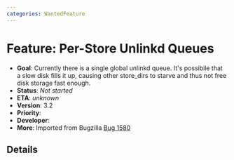 ```yaml
---
categories: WantedFeature
---
```

# Feature: Per-Store Unlinkd Queues

- **Goal**: Currently there is a single global unlinkd queue. It's
  possibile that a slow disk fills it up, causing other store_dirs to
  starve and thus not free disk storage fast enough.
- **Status**: *Not started*
- **ETA**: *unknown*
- **Version**: 3.2
- **Priority**:
- **Developer**:
- **More**: Imported from Bugzilla
  [Bug 1580](https://bugs.squid-cache.org/show_bug.cgi?id=1580)

## Details
